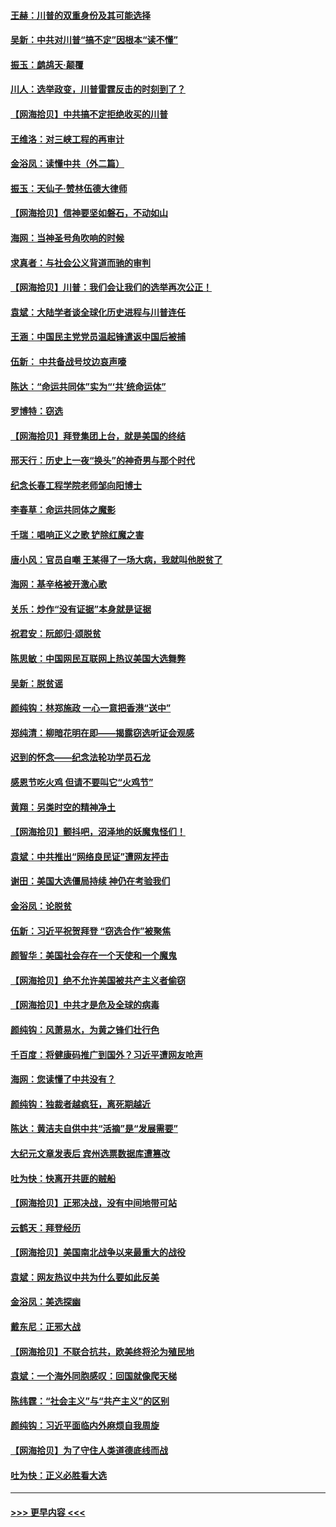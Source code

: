 #### [王赫：川普的双重身份及其可能选择](../pages/nsc993/n12599723.md?t=12071051) 
#### [吴新：中共对川普“搞不定”因根本“读不懂”](../pages/nsc993/n12599502.md?t=12071051) 
#### [振玉：鹧鸪天‧颠覆](../pages/nsc993/n12599494.md?t=12071051) 
#### [川人：选举政变，川普雷霆反击的时刻到了？](../pages/nsc993/n12599291.md?t=12071051) 
#### [【网海拾贝】中共搞不定拒绝收买的川普](../pages/nsc993/n12598955.md?t=12071051) 
#### [王维洛：对三峡工程的再审计](../pages/nsc993/n12598436.md?t=12071051) 
#### [金浴凤：读懂中共（外二篇）](../pages/nsc993/n12597943.md?t=12071051) 
#### [振玉：天仙子‧赞林伍德大律师](../pages/nsc993/n12597929.md?t=12071051) 
#### [【网海拾贝】信神要坚如磐石，不动如山](../pages/nsc993/n12597901.md?t=12071051) 
#### [海网：当神圣号角吹响的时候](../pages/nsc993/n12595891.md?t=12071051) 
#### [求真者：与社会公义背道而驰的审判](../pages/nsc993/n12595868.md?t=12071051) 
#### [【网海拾贝】川普：我们会让我们的选举再次公正！](../pages/nsc993/n12594930.md?t=12071051) 
#### [袁斌：大陆学者谈全球化历史进程与川普连任](../pages/nsc993/n12594690.md?t=12071051) 
#### [王涵：中国民主党党员温起锋遣返中国后被捕](../pages/nsc993/n12594540.md?t=12071051) 
#### [伍新： 中共备战号坟边哀声嚎](../pages/nsc993/n12593086.md?t=12071051) 
#### [陈达：“命运共同体”实为“‘共’统命运体”](../pages/nsc993/n12590865.md?t=12071051) 
#### [罗博特：窃选](../pages/nsc993/n12590619.md?t=12071051) 
#### [【网海拾贝】拜登集团上台，就是美国的终结](../pages/nsc993/n12589725.md?t=12071051) 
#### [邢天行：历史上一夜“换头”的神奇男与那个时代](../pages/nsc993/n12589424.md?t=12071051) 
#### [纪念长春工程学院老师邹向阳博士](../pages/nsc993/n12585390.md?t=12071051) 
#### [李春草：命运共同体之魔影](../pages/nsc993/n12585026.md?t=12071051) 
#### [千瑞：唱响正义之歌 铲除红魔之害](../pages/nsc993/n12585002.md?t=12071051) 
#### [唐小风：官员自嘲 王某得了一场大病，我就叫他脱贫了](../pages/nsc993/n12584981.md?t=12071051) 
#### [海网：基辛格被开激心歌](../pages/nsc993/n12584946.md?t=12071051) 
#### [关乐：炒作“没有证据”本身就是证据](../pages/nsc993/n12583146.md?t=12071051) 
#### [祝君安：阮郎归‧颂脱贫](../pages/nsc993/n12583119.md?t=12071051) 
#### [陈思敏：中国网民互联网上热议美国大选舞弊](../pages/nsc993/n12582845.md?t=12071051) 
#### [吴新：脱贫谣](../pages/nsc993/n12580839.md?t=12071051) 
#### [颜纯钩：林郑施政 一心一意把香港“送中”](../pages/nsc993/n12580805.md?t=12071051) 
#### [郑纯清：柳暗花明在即——揭露窃选听证会观感](../pages/nsc993/n12580795.md?t=12071051) 
#### [迟到的怀念——纪念法轮功学员石龙](../pages/nsc993/n12580245.md?t=12071051) 
#### [感恩节吃火鸡  但请不要叫它“火鸡节”](../pages/nsc993/n12580252.md?t=12071051) 
#### [黄翔：另类时空的精神净土](../pages/nsc993/n12578638.md?t=12071051) 
#### [【网海拾贝】颤抖吧，沼泽地的妖魔鬼怪们！](../pages/nsc993/n12578552.md?t=12071051) 
#### [袁斌：中共推出“网络良民证”遭网友抨击](../pages/nsc993/n12578511.md?t=12071051) 
#### [谢田：美国大选僵局持续 神仍在考验我们](../pages/nsc993/n12577432.md?t=12071051) 
#### [金浴凤：论脱贫](../pages/nsc993/n12576386.md?t=12071051) 
#### [伍新：习近平祝贺拜登 “窃选合作”被聚焦](../pages/nsc993/n12576358.md?t=12071051) 
#### [颜智华：美国社会存在一个天使和一个魔鬼](../pages/nsc993/n12574299.md?t=12071051) 
#### [【网海拾贝】绝不允许美国被共产主义者偷窃](../pages/nsc993/n12573396.md?t=12071051) 
#### [【网海拾贝】中共才是危及全球的病毒](../pages/nsc993/n12571204.md?t=12071051) 
#### [颜纯钩：风萧易水，为黄之锋们壮行色](../pages/nsc993/n12571487.md?t=12071051) 
#### [千百度：将健康码推广到国外？习近平遭网友呛声](../pages/nsc993/n12570808.md?t=12071051) 
#### [海网：您读懂了中共没有？](../pages/nsc993/n12570487.md?t=12071051) 
#### [颜纯钩：独裁者越疯狂，离死期越近](../pages/nsc993/n12569055.md?t=12071051) 
#### [陈达：黄洁夫自供中共“活摘”是“发展需要”](../pages/nsc993/n12568541.md?t=12071051) 
#### [大纪元文章发表后 宾州选票数据库遭篡改](../pages/nsc993/n12568105.md?t=12071051) 
#### [吐为快：快离开共匪的贼船](../pages/nsc993/n12568462.md?t=12071051) 
#### [【网海拾贝】正邪决战，没有中间地带可站](../pages/nsc993/n12568439.md?t=12071051) 
#### [云鹤天：拜登经历](../pages/nsc993/n12567294.md?t=12071051) 
#### [【网海拾贝】美国南北战争以来最重大的战役](../pages/nsc993/n12567247.md?t=12071051) 
#### [袁斌：网友热议中共为什么要如此反美](../pages/nsc993/n12567162.md?t=12071051) 
#### [金浴凤：美选探幽](../pages/nsc993/n12567147.md?t=12071051) 
#### [戴东尼：正邪大战](../pages/nsc993/n12567033.md?t=12071051) 
#### [【网海拾贝】不联合抗共，欧美终将沦为殖民地](../pages/nsc993/n12565068.md?t=12071051) 
#### [袁斌：一个海外同胞感叹：回国就像爬天梯](../pages/nsc993/n12564986.md?t=12071051) 
#### [陈纬霆：“社会主义”与“共产主义”的区别](../pages/nsc993/n12562417.md?t=12071051) 
#### [颜纯钩：习近平面临内外麻烦自我周旋](../pages/nsc993/n12563356.md?t=12071051) 
#### [【网海拾贝】为了守住人类道德底线而战](../pages/nsc993/n12562542.md?t=12071051) 
#### [吐为快：正义必胜看大选](../pages/nsc993/n12561967.md?t=12071051) 

----
#### [ >>> 更早内容 <<< ](../indexes/nsc993-earlier.md)
